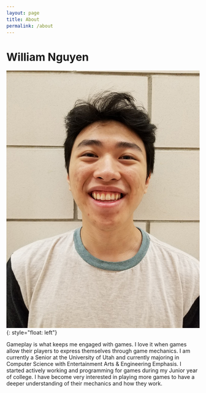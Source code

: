 ```yaml
---
layout: page
title: About
permalink: /about
---
```


# William Nguyen

![Picture of William](/assets/img/WilliamNguyen.jpg){: style="float: left"}

Gameplay is what keeps me engaged with games. I love it when games allow their players to express themselves through game mechanics. I am currently a Senior at the University of Utah and currently majoring in Computer Science with Entertainment Arts & Engineering Emphasis. I started actively working and programming for games during my Junior year of college. I have become very interested in playing more games to have a deeper understanding of their mechanics and how they work.
